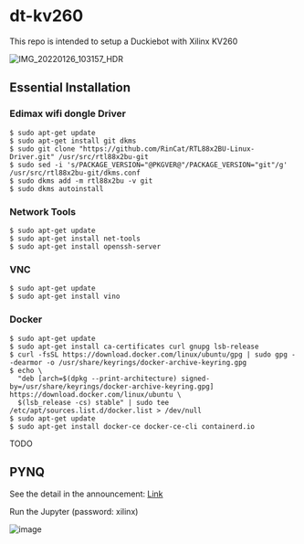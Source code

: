 # dt-kv260

This repo is intended to setup a Duckiebot with Xilinx KV260

![IMG_20220126_103157_HDR](https://user-images.githubusercontent.com/16217256/151703633-d8d277d3-aaec-4e7f-bb28-01b2bd9e8b9a.jpg)


## Essential Installation

### Edimax wifi dongle Driver

```
$ sudo apt-get update
$ sudo apt-get install git dkms
$ sudo git clone "https://github.com/RinCat/RTL88x2BU-Linux-Driver.git" /usr/src/rtl88x2bu-git
$ sudo sed -i 's/PACKAGE_VERSION="@PKGVER@"/PACKAGE_VERSION="git"/g' /usr/src/rtl88x2bu-git/dkms.conf
$ sudo dkms add -m rtl88x2bu -v git
$ sudo dkms autoinstall
```

### Network Tools

```
$ sudo apt-get update
$ sudo apt-get install net-tools
$ sudo apt-get install openssh-server
```

### VNC

```
$ sudo apt-get update
$ sudo apt-get install vino
```

### Docker
```
$ sudo apt-get update
$ sudo apt-get install ca-certificates curl gnupg lsb-release
$ curl -fsSL https://download.docker.com/linux/ubuntu/gpg | sudo gpg --dearmor -o /usr/share/keyrings/docker-archive-keyring.gpg
$ echo \
  "deb [arch=$(dpkg --print-architecture) signed-by=/usr/share/keyrings/docker-archive-keyring.gpg] https://download.docker.com/linux/ubuntu \
  $(lsb_release -cs) stable" | sudo tee /etc/apt/sources.list.d/docker.list > /dev/null
$ sudo apt-get update
$ sudo apt-get install docker-ce docker-ce-cli containerd.io
```

TODO 

## PYNQ

See the detail in the announcement: [Link](https://discuss.pynq.io/t/pynq-now-available-for-the-kria-kv260-vision-ai-starter-kit/3579)

Run the Jupyter (password: xilinx)

![image](https://user-images.githubusercontent.com/16217256/151502021-d09e9d54-8a67-4f9d-99e6-7344637af665.png)


